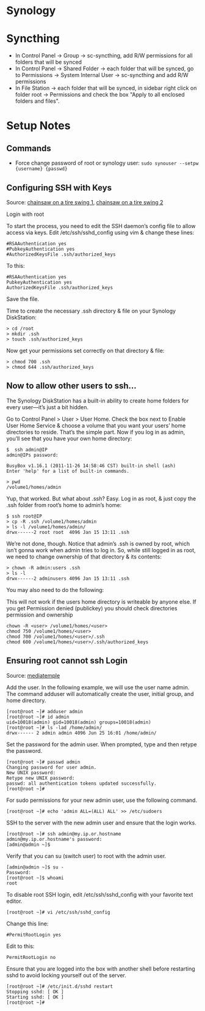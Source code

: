 Synology
===

Syncthing
===
- In Control Panel -> Group -> sc-syncthing, add R/W permissions for all folders that will be synced
- In Control Panel -> Shared Folder -> each folder that will be synced, go to Permissions -> System Internal User -> sc-syncthing and add R/W permissions
- In File Station -> each folder that will be synced, in sidebar right click on folder root -> Permissions and check the box "Apply to all enclosed folders and files".


Setup Notes
===

Commands
---

- Force change password of root or synology user: `sudo synouser --setpw {username} {passwd}`

Configuring SSH with Keys
---
Source: [chainsaw on a tire swing 1](https://www.chainsawonatireswing.com/2012/01/15/ssh-into-your-synology-diskstation-with-ssh-keys/), [chainsaw on a tire swing 2](https://www.chainsawonatireswing.com/2012/01/16/log-in-to-a-synology-diskstation-using-ssh-keys-as-a-user-other-than-root/)

Login with root

To start the process, you need to edit the SSH daemon’s config file to allow access via keys. Edit /etc/ssh/sshd_config using vim & change these lines:

```
#RSAAuthentication yes
#PubkeyAuthentication yes
#AuthorizedKeysFile .ssh/authorized_keys
```

To this:

```
#RSAAuthentication yes
PubkeyAuthentication yes
AuthorizedKeysFile .ssh/authorized_keys
```

Save the file.

Time to create the necessary .ssh directory & file on your Synology DiskStation:

```
> cd /root
> mkdir .ssh
> touch .ssh/authorized_keys
```

Now get your permissions set correctly on that directory & file:

```
> chmod 700 .ssh
> chmod 644 .ssh/authorized_keys
```

Now to allow other users to ssh...
---


The Synology DiskStation has a built-in ability to create home folders for every user—it’s just a bit hidden.

Go to Control Panel > User > User Home. Check the box next to Enable User Home Service & choose a volume that you want your users’ home directories to reside. That’s the simple part. Now if you log in as admin, you’ll see that you have your own home directory:

```
$  ssh admin@IP
admin@IPs password:

BusyBox v1.16.1 (2011-11-26 14:58:46 CST) built-in shell (ash)
Enter 'help' for a list of built-in commands.

> pwd
/volume1/homes/admin
```

Yup, that worked. But what about .ssh? Easy. Log in as root, & just copy the .ssh folder from root’s home to admin’s home:

```
$ ssh root@IP
> cp -R .ssh /volume1/homes/admin
> ls -l /volume1/homes/admin/
drwx------2 root root  4096 Jan 15 13:11 .ssh
```

We’re not done, though. Notice that admin’s .ssh is owned by root, which isn’t gonna work when admin tries to log in. So, while still logged in as root, we need to change ownership of that directory & its contents:

```
> chown -R admin:users .ssh
> ls -l
drwx------2 adminusers 4096 Jan 15 13:11 .ssh
```

You may also need to do the following:

This will not work if the users home directory is writeable by anyone else.
If you get Permission denied (publickey) you should check directories permission and ownership
```
chown -R <user> /volume1/homes/<user>
chmod 750 /volume1/homes/<user>
chmod 700 /volume1/homes/<user>/.ssh
chmod 600 /volume1/homes/<user>/.ssh/authorized_keys
```

Ensuring root cannot ssh Login
---
Source: [mediatemple](https://mediatemple.net/community/products/dv/204643810/how-do-i-disable-ssh-login-for-the-root-user)

Add the user. In the following example, we will use the user name admin. The command adduser will automatically create the user, initial group, and home directory.
```
[root@root ~]# adduser admin
[root@root ~]# id admin
uid=10018(admin) gid=10018(admin) groups=10018(admin)
[root@root ~]# ls -lad /home/admin/
drwx------ 2 admin admin 4096 Jun 25 16:01 /home/admin/
```
Set the password for the admin user. When prompted, type and then retype the password.
```
[root@root ~]# passwd admin
Changing password for user admin.
New UNIX password:
Retype new UNIX password:
passwd: all authentication tokens updated successfully.
[root@root ~]#
```
For sudo permissions for your new admin user, use the following command.
```
[root@root ~]# echo 'admin ALL=(ALL) ALL' >> /etc/sudoers
```
SSH to the server with the new admin user and ensure that the login works.
```
[root@root ~]# ssh admin@my.ip.or.hostname
admin@my.ip.or.hostname's password:
[admin@admin ~]$
```
Verify that you can su (switch user) to root with the admin user.

```
[admin@admin ~]$ su -
Password:
[root@root ~]$ whoami
root
```
To disable root SSH login, edit /etc/ssh/sshd_config with your favorite text editor.

```
[root@root ~]# vi /etc/ssh/sshd_config
```
Change this line:

```
#PermitRootLogin yes
```
Edit to this:

```
PermitRootLogin no
```
Ensure that you are logged into the box with another shell before restarting sshd to avoid locking yourself out of the server.

```
[root@root ~]# /etc/init.d/sshd restart
Stopping sshd: [ OK ]
Starting sshd: [ OK ]
[root@root ~]#
```

